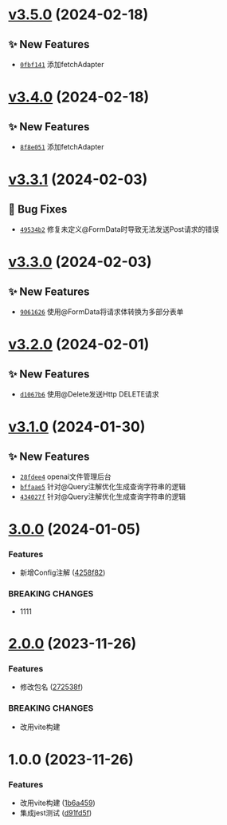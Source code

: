 # [v3.5.0](https://github.com/dongjak-extensions/http-client-ts/compare/v3.4.0...v3.5.0) (2024-02-18)

## ✨ New Features
- [`0fbf141`](https://github.com/dongjak-extensions/http-client-ts/commit/0fbf141)  添加fetchAdapter

# [v3.4.0](https://github.com/dongjak-extensions/http-client-ts/compare/v3.3.1...v3.4.0) (2024-02-18)

## ✨ New Features
- [`8f8e051`](https://github.com/dongjak-extensions/http-client-ts/commit/8f8e051)  添加fetchAdapter

# [v3.3.1](https://github.com/dongjak-extensions/http-client-ts/compare/v3.3.0...v3.3.1) (2024-02-03)

## 🐛 Bug Fixes
- [`49534b2`](https://github.com/dongjak-extensions/http-client-ts/commit/49534b2)  修复未定义@FormData时导致无法发送Post请求的错误

# [v3.3.0](https://github.com/dongjak-extensions/http-client-ts/compare/v3.2.0...v3.3.0) (2024-02-03)

## ✨ New Features
- [`9061626`](https://github.com/dongjak-extensions/http-client-ts/commit/9061626)  使用@FormData将请求体转换为多部分表单

# [v3.2.0](https://github.com/dongjak-extensions/http-client-ts/compare/v3.1.0...v3.2.0) (2024-02-01)

## ✨ New Features
- [`d1067b6`](https://github.com/dongjak-extensions/http-client-ts/commit/d1067b6)  使用@Delete发送Http DELETE请求

# [v3.1.0](https://github.com/dongjak-extensions/http-client-ts/compare/v3.0.0...v3.1.0) (2024-01-30)

## ✨ New Features
- [`28fdee4`](https://github.com/dongjak-extensions/http-client-ts/commit/28fdee4)  openai文件管理后台 
- [`bffaae5`](https://github.com/dongjak-extensions/http-client-ts/commit/bffaae5)  针对@Query注解优化生成查询字符串的逻辑 
- [`434027f`](https://github.com/dongjak-extensions/http-client-ts/commit/434027f)  针对@Query注解优化生成查询字符串的逻辑

# [3.0.0](https://github.com/dongjak-extensions/http-client-ts/compare/v2.0.0...v3.0.0) (2024-01-05)


### Features

* 新增Config注解 ([4258f82](https://github.com/dongjak-extensions/http-client-ts/commit/4258f82b8d4ca4587f25b15a16d21bf152f1e4f1))


### BREAKING CHANGES

* 1111

# [2.0.0](https://github.com/dongjak-extensions/http-client-ts/compare/v1.0.0...v2.0.0) (2023-11-26)


### Features

* 修改包名 ([272538f](https://github.com/dongjak-extensions/http-client-ts/commit/272538f82be2b36b60982a000a788e8d2aa454aa))


### BREAKING CHANGES

* 改用vite构建

# 1.0.0 (2023-11-26)


### Features

* 改用vite构建 ([1b6a459](https://github.com/dongjak-extensions/http-client-ts/commit/1b6a4594fef8ac916e8a6adb55c3575eddd3ad5e))
* 集成jest测试 ([d91fd5f](https://github.com/dongjak-extensions/http-client-ts/commit/d91fd5fa1ff629bd7fba3fefa05859c2633cc2c1))
